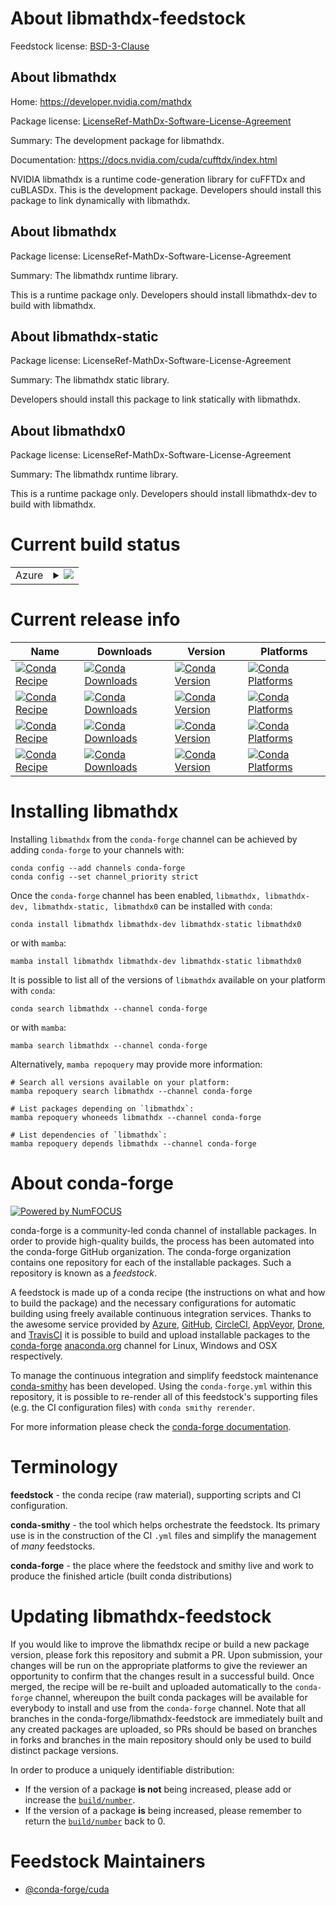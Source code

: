 About libmathdx-feedstock
=========================

Feedstock license: [BSD-3-Clause](https://github.com/conda-forge/libmathdx-feedstock/blob/main/LICENSE.txt)


About libmathdx
---------------

Home: https://developer.nvidia.com/mathdx

Package license: [LicenseRef-MathDx-Software-License-Agreement](https://docs.nvidia.com/cuda/cufftdx/license.html)

Summary: The development package for libmathdx.

Documentation: https://docs.nvidia.com/cuda/cufftdx/index.html

NVIDIA libmathdx is a runtime code-generation library for cuFFTDx and cuBLASDx. This is the development package. Developers should install this package to link dynamically with libmathdx.

About libmathdx
---------------



Package license: LicenseRef-MathDx-Software-License-Agreement

Summary: The libmathdx runtime library.

This is a runtime package only. Developers should install libmathdx-dev to build with libmathdx.

About libmathdx-static
----------------------



Package license: LicenseRef-MathDx-Software-License-Agreement

Summary: The libmathdx static library.

Developers should install this package to link statically with libmathdx.

About libmathdx0
----------------



Package license: LicenseRef-MathDx-Software-License-Agreement

Summary: The libmathdx runtime library.

This is a runtime package only. Developers should install libmathdx-dev to build with libmathdx.

Current build status
====================


<table>
    
  <tr>
    <td>Azure</td>
    <td>
      <details>
        <summary>
          <a href="https://dev.azure.com/conda-forge/feedstock-builds/_build/latest?definitionId=25589&branchName=main">
            <img src="https://dev.azure.com/conda-forge/feedstock-builds/_apis/build/status/libmathdx-feedstock?branchName=main">
          </a>
        </summary>
        <table>
          <thead><tr><th>Variant</th><th>Status</th></tr></thead>
          <tbody><tr>
              <td>linux_64_cuda_compiler_version12.6</td>
              <td>
                <a href="https://dev.azure.com/conda-forge/feedstock-builds/_build/latest?definitionId=25589&branchName=main">
                  <img src="https://dev.azure.com/conda-forge/feedstock-builds/_apis/build/status/libmathdx-feedstock?branchName=main&jobName=linux&configuration=linux%20linux_64_cuda_compiler_version12.6" alt="variant">
                </a>
              </td>
            </tr><tr>
              <td>win_64_cuda_compiler_version12.6</td>
              <td>
                <a href="https://dev.azure.com/conda-forge/feedstock-builds/_build/latest?definitionId=25589&branchName=main">
                  <img src="https://dev.azure.com/conda-forge/feedstock-builds/_apis/build/status/libmathdx-feedstock?branchName=main&jobName=win&configuration=win%20win_64_cuda_compiler_version12.6" alt="variant">
                </a>
              </td>
            </tr>
          </tbody>
        </table>
      </details>
    </td>
  </tr>
</table>

Current release info
====================

| Name | Downloads | Version | Platforms |
| --- | --- | --- | --- |
| [![Conda Recipe](https://img.shields.io/badge/recipe-libmathdx-green.svg)](https://anaconda.org/conda-forge/libmathdx) | [![Conda Downloads](https://img.shields.io/conda/dn/conda-forge/libmathdx.svg)](https://anaconda.org/conda-forge/libmathdx) | [![Conda Version](https://img.shields.io/conda/vn/conda-forge/libmathdx.svg)](https://anaconda.org/conda-forge/libmathdx) | [![Conda Platforms](https://img.shields.io/conda/pn/conda-forge/libmathdx.svg)](https://anaconda.org/conda-forge/libmathdx) |
| [![Conda Recipe](https://img.shields.io/badge/recipe-libmathdx--dev-green.svg)](https://anaconda.org/conda-forge/libmathdx-dev) | [![Conda Downloads](https://img.shields.io/conda/dn/conda-forge/libmathdx-dev.svg)](https://anaconda.org/conda-forge/libmathdx-dev) | [![Conda Version](https://img.shields.io/conda/vn/conda-forge/libmathdx-dev.svg)](https://anaconda.org/conda-forge/libmathdx-dev) | [![Conda Platforms](https://img.shields.io/conda/pn/conda-forge/libmathdx-dev.svg)](https://anaconda.org/conda-forge/libmathdx-dev) |
| [![Conda Recipe](https://img.shields.io/badge/recipe-libmathdx--static-green.svg)](https://anaconda.org/conda-forge/libmathdx-static) | [![Conda Downloads](https://img.shields.io/conda/dn/conda-forge/libmathdx-static.svg)](https://anaconda.org/conda-forge/libmathdx-static) | [![Conda Version](https://img.shields.io/conda/vn/conda-forge/libmathdx-static.svg)](https://anaconda.org/conda-forge/libmathdx-static) | [![Conda Platforms](https://img.shields.io/conda/pn/conda-forge/libmathdx-static.svg)](https://anaconda.org/conda-forge/libmathdx-static) |
| [![Conda Recipe](https://img.shields.io/badge/recipe-libmathdx0-green.svg)](https://anaconda.org/conda-forge/libmathdx0) | [![Conda Downloads](https://img.shields.io/conda/dn/conda-forge/libmathdx0.svg)](https://anaconda.org/conda-forge/libmathdx0) | [![Conda Version](https://img.shields.io/conda/vn/conda-forge/libmathdx0.svg)](https://anaconda.org/conda-forge/libmathdx0) | [![Conda Platforms](https://img.shields.io/conda/pn/conda-forge/libmathdx0.svg)](https://anaconda.org/conda-forge/libmathdx0) |

Installing libmathdx
====================

Installing `libmathdx` from the `conda-forge` channel can be achieved by adding `conda-forge` to your channels with:

```
conda config --add channels conda-forge
conda config --set channel_priority strict
```

Once the `conda-forge` channel has been enabled, `libmathdx, libmathdx-dev, libmathdx-static, libmathdx0` can be installed with `conda`:

```
conda install libmathdx libmathdx-dev libmathdx-static libmathdx0
```

or with `mamba`:

```
mamba install libmathdx libmathdx-dev libmathdx-static libmathdx0
```

It is possible to list all of the versions of `libmathdx` available on your platform with `conda`:

```
conda search libmathdx --channel conda-forge
```

or with `mamba`:

```
mamba search libmathdx --channel conda-forge
```

Alternatively, `mamba repoquery` may provide more information:

```
# Search all versions available on your platform:
mamba repoquery search libmathdx --channel conda-forge

# List packages depending on `libmathdx`:
mamba repoquery whoneeds libmathdx --channel conda-forge

# List dependencies of `libmathdx`:
mamba repoquery depends libmathdx --channel conda-forge
```


About conda-forge
=================

[![Powered by
NumFOCUS](https://img.shields.io/badge/powered%20by-NumFOCUS-orange.svg?style=flat&colorA=E1523D&colorB=007D8A)](https://numfocus.org)

conda-forge is a community-led conda channel of installable packages.
In order to provide high-quality builds, the process has been automated into the
conda-forge GitHub organization. The conda-forge organization contains one repository
for each of the installable packages. Such a repository is known as a *feedstock*.

A feedstock is made up of a conda recipe (the instructions on what and how to build
the package) and the necessary configurations for automatic building using freely
available continuous integration services. Thanks to the awesome service provided by
[Azure](https://azure.microsoft.com/en-us/services/devops/), [GitHub](https://github.com/),
[CircleCI](https://circleci.com/), [AppVeyor](https://www.appveyor.com/),
[Drone](https://cloud.drone.io/welcome), and [TravisCI](https://travis-ci.com/)
it is possible to build and upload installable packages to the
[conda-forge](https://anaconda.org/conda-forge) [anaconda.org](https://anaconda.org/)
channel for Linux, Windows and OSX respectively.

To manage the continuous integration and simplify feedstock maintenance
[conda-smithy](https://github.com/conda-forge/conda-smithy) has been developed.
Using the ``conda-forge.yml`` within this repository, it is possible to re-render all of
this feedstock's supporting files (e.g. the CI configuration files) with ``conda smithy rerender``.

For more information please check the [conda-forge documentation](https://conda-forge.org/docs/).

Terminology
===========

**feedstock** - the conda recipe (raw material), supporting scripts and CI configuration.

**conda-smithy** - the tool which helps orchestrate the feedstock.
                   Its primary use is in the construction of the CI ``.yml`` files
                   and simplify the management of *many* feedstocks.

**conda-forge** - the place where the feedstock and smithy live and work to
                  produce the finished article (built conda distributions)


Updating libmathdx-feedstock
============================

If you would like to improve the libmathdx recipe or build a new
package version, please fork this repository and submit a PR. Upon submission,
your changes will be run on the appropriate platforms to give the reviewer an
opportunity to confirm that the changes result in a successful build. Once
merged, the recipe will be re-built and uploaded automatically to the
`conda-forge` channel, whereupon the built conda packages will be available for
everybody to install and use from the `conda-forge` channel.
Note that all branches in the conda-forge/libmathdx-feedstock are
immediately built and any created packages are uploaded, so PRs should be based
on branches in forks and branches in the main repository should only be used to
build distinct package versions.

In order to produce a uniquely identifiable distribution:
 * If the version of a package **is not** being increased, please add or increase
   the [``build/number``](https://docs.conda.io/projects/conda-build/en/latest/resources/define-metadata.html#build-number-and-string).
 * If the version of a package **is** being increased, please remember to return
   the [``build/number``](https://docs.conda.io/projects/conda-build/en/latest/resources/define-metadata.html#build-number-and-string)
   back to 0.

Feedstock Maintainers
=====================

* [@conda-forge/cuda](https://github.com/orgs/conda-forge/teams/cuda/)

